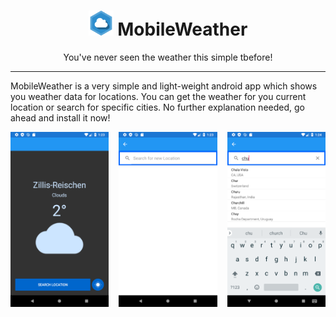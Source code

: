 <div align="center">
  <h1>
    <img src="deployment/icon.png" width="40px" />
    MobileWeather
  </h1>
  You've never seen the weather this simple tbefore!
</div>

---

MobileWeather is a very simple and light-weight android app which shows you weather data for locations. You can get the weather for you current location or search for specific cities. No further explanation needed, go ahead and install it now!

<div style="display: flex; margin: 0 -0.5rem">
  <div style="padding: 0 0.5rem"><img src="deployment/main.png" /></div>
  <div style="padding: 0 0.5rem"><img src="deployment/search.png" /></div>
  <div style="padding: 0 0.5rem"><img src="deployment/autocomplete.png" /></div>
</div>

